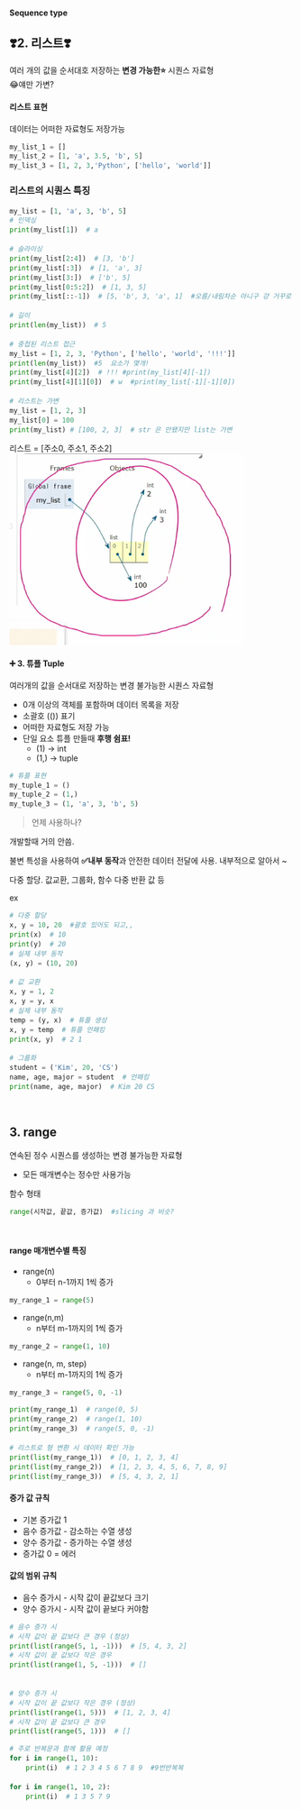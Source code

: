 #### Sequence type
## ❣️2. 리스트❣️
여러 개의 값을 순서대호 저장하는 **변경 가능한⭐** 시퀀스 자료형  
😂얘만 가변?

#### 리스트 표현
데이터는 어떠한 자료형도 저장가능
```python
my_list_1 = []
my_list_2 = [1, 'a', 3.5, 'b', 5]
my_list_3 = [1, 2, 3,'Python', ['hello', 'world']]
```
### 리스트의 시퀀스 특징
```python
my_list = [1, 'a', 3, 'b', 5]
# 인덱싱
print(my_list[1])  # a

# 슬라이싱
print(my_list[2:4])  # [3, 'b']
print(my_list[:3])  # [1, 'a', 3]
print(my_list[3:])  # ['b', 5]
print(my_list[0:5:2])  # [1, 3, 5]
print(my_list[::-1])  # [5, 'b', 3, 'a', 1]  #오름/내림차순 아니구 걍 거꾸로

# 길이
print(len(my_list))  # 5

# 중첩된 리스트 접근
my_list = [1, 2, 3, 'Python', ['hello', 'world', '!!!']]
print(len(my_list))  #5  요소가 몇개!
print(my_list[4][2])  # !!! #print(my_list[4][-1])
print(my_list[4][1][0])  # w  #print(my_list[-1][-1][0])

# 리스트는 가변
my_list = [1, 2, 3]
my_list[0] = 100
print(my_list) # [100, 2, 3]  # str 은 안됐지만 list는 가변
```
리스트 = [주소0, 주소1, 주소2]
![리스트 할당](image-10.png)
<br/>

#### ➕ 3. 튜플 Tuple
여러개의 값을 순서대로 저장하는 변경 불가능한 시퀀스 자료형
- 0개 이상의 객체를 포함하며 데이터 목록을 저장
- 소괄호 (()) 표기
- 어떠한 자료형도 저장 가능
- 단일 요소 튜플 만들때 **후행 쉼표!**
    - (1) -> int 
    - (1,) -> tuple
```python
# 튜플 표현
my_tuple_1 = ()
my_tuple_2 = (1,)
my_tuple_3 = (1, 'a', 3, 'b', 5)
```

> 언제 사용하나?

개발할때 거의 안씀.

불변 특성을 사용하여 **✅내부 동작**과 안전한 데이터 전달에 사용. 내부적으로 알아서 ~

다중 할당. 값교환, 그룹화, 함수 다중 반환 값 등

ex
```python
# 다중 할당 
x, y = 10, 20  #괄호 있어도 되고,,
print(x)  # 10
print(y)  # 20
# 실제 내부 동작
(x, y) = (10, 20)

# 값 교환
x, y = 1, 2
x, y = y, x
# 실제 내부 동작
temp = (y, x)  # 튜플 생성
x, y = temp  # 튜플 언패킹
print(x, y)  # 2 1

# 그룹화
student = ('Kim', 20, 'CS')
name, age, major = student  # 언패킹
print(name, age, major)  # Kim 20 CS
```
<br/>

## 3. range
연속된 정수 시퀀스를 생성하는 변경 불가능한 자료형
- 모든 매개변수는 정수만 사용가능

함수 형태
```python
range(시작값, 끝값, 증가값)  #slicing 과 비슷?
```
<br/>

#### range 매개변수별 특징
- range(n)
    - 0부터 n-1까지 1씩 증가
```python
my_range_1 = range(5)
```

- range(n,m)
    - n부터 m-1까지의 1씩 증가
```python
my_range_2 = range(1, 10)
```
- range(n, m, step)
    - n부터 m-1까지의 1씩 증가
```python
my_range_3 = range(5, 0, -1)
```


```python
print(my_range_1)  # range(0, 5)
print(my_range_2)  # range(1, 10)
print(my_range_3)  # range(5, 0, -1)

# 리스트로 형 변환 시 데이터 확인 가능
print(list(my_range_1))  # [0, 1, 2, 3, 4]
print(list(my_range_2))  # [1, 2, 3, 4, 5, 6, 7, 8, 9]
print(list(my_range_3))  # [5, 4, 3, 2, 1]
```

#### 증가 값 규칙
- 기본 증가값 1
- 음수 증가값 - 감소하는 수열 생성
- 양수 증가값 - 증가하는 수열 생성
- 증가값 0 = 에러

#### 값의 범위 규칙
- 음수 증가시 - 시작 값이 끝값보다 크기
- 양수 증가시 - 시작 값이 끝보다 커야함
```python
# 음수 증가 시
# 시작 값이 끝 값보다 큰 경우 (정상)
print(list(range(5, 1, -1)))  # [5, 4, 3, 2]
# 시작 값이 끝 값보다 작은 경우
print(list(range(1, 5, -1)))  # []


# 양수 증가 시
# 시작 값이 끝 값보다 작은 경우 (정상)
print(list(range(1, 5)))  # [1, 2, 3, 4]
# 시작 값이 끝 값보다 큰 경우
print(list(range(5, 1)))  # []
```

```python
# 주로 반복문과 함께 활용 예정
for i in range(1, 10):
    print(i)  # 1 2 3 4 5 6 7 8 9  #9번반복복

for i in range(1, 10, 2):
    print(i)  # 1 3 5 7 9
```